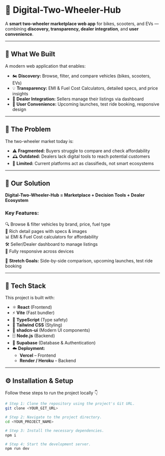 # 🚴 Digital-Two-Wheeler-Hub

A **smart two-wheeler marketplace web app** for bikes, scooters, and EVs — combining **discovery, transparency, dealer integration**, and **user convenience**.

---

## 🔹 What We Built

A modern web application that enables:
- 🏍 **Discovery:** Browse, filter, and compare vehicles (bikes, scooters, EVs)  
- 💡 **Transparency:** EMI & Fuel Cost Calculators, detailed specs, and price insights  
- 🧩 **Dealer Integration:** Sellers manage their listings via dashboard  
- 📱 **User Convenience:** Upcoming launches, test ride booking, responsive design  

---

## 🔹 The Problem

The two-wheeler market today is:
- ⚠️ **Fragmented:** Buyers struggle to compare and check affordability  
- 🕰 **Outdated:** Dealers lack digital tools to reach potential customers  
- 🚫 **Limited:** Current platforms act as classifieds, not smart ecosystems  

---

## 🔹 Our Solution

**Digital-Two-Wheeler-Hub = Marketplace + Decision Tools + Dealer Ecosystem**

### Key Features:
🔍 Browse & filter vehicles by brand, price, fuel type  
📄 Rich detail pages with specs & images  
📊 EMI & Fuel Cost calculators for affordability  
🛠 Seller/Dealer dashboard to manage listings  
📱 Fully responsive across devices  

🚀 **Stretch Goals:** Side-by-side comparison, upcoming launches, test ride booking  

---

## 🧠 Tech Stack

This project is built with:

- ⚛️ **React** (Frontend)  
- ⚡ **Vite** (Fast bundler)  
- 🔷 **TypeScript** (Type safety)  
- 🎨 **Tailwind CSS** (Styling)  
- 🧱 **shadcn-ui** (Modern UI components)  
- 🗄 **Node.js** (Backend)  
- 🧰 **Supabase** (Database & Authentication)  
- ☁️ **Deployment:**  
  - **Vercel** – Frontend  
  - **Render / Heroku** – Backend  

---

## ⚙️ Installation & Setup

Follow these steps to run the project locally 👇

```sh
# Step 1: Clone the repository using the project's Git URL.
git clone <YOUR_GIT_URL>

# Step 2: Navigate to the project directory.
cd <YOUR_PROJECT_NAME>

# Step 3: Install the necessary dependencies.
npm i

# Step 4: Start the development server.
npm run dev
